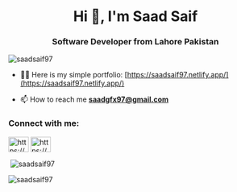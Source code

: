 <h1 align="center">Hi 👋, I'm Saad Saif</h1>
<h3 align="center">Software Developer from Lahore Pakistan</h3>

<p align="left"> <img src="https://komarev.com/ghpvc/?username=saadsaif97&label=Profile%20views&color=0e75b6&style=flat" alt="saadsaif97" /> </p>

- 👨‍💻 Here is my simple portfolio: [https://saadsaif97.netlify.app/](https://saadsaif97.netlify.app/)

- 📫 How to reach me **saadgfx97@gmail.com**

<h3 align="left">Connect with me:</h3>
<p align="left">
<a href="https://www.linkedin.com/in/saadsaif97/" target="blank"><img align="center" src="https://raw.githubusercontent.com/rahuldkjain/github-profile-readme-generator/master/src/images/icons/Social/linked-in-alt.svg" alt="https://www.linkedin.com/in/saad-saif-bb6a3a201/" height="30" width="40" /></a>
<a href="https://www.youtube.com/@saadsaif97" target="blank"><img align="center" src="https://raw.githubusercontent.com/rahuldkjain/github-profile-readme-generator/master/src/images/icons/Social/youtube.svg" alt="https://www.youtube.com/channel/ucylxubh0e-m5_he24xizm0w" height="30" width="40" /></a>
</p>

<p>&nbsp;<img align="center" src="https://github-readme-stats.vercel.app/api?username=saadsaif97&show_icons=true&locale=en" alt="saadsaif97" /></p>

<p><img align="center" src="https://github-readme-streak-stats.herokuapp.com/?user=saadsaif97&" alt="saadsaif97" /></p>
